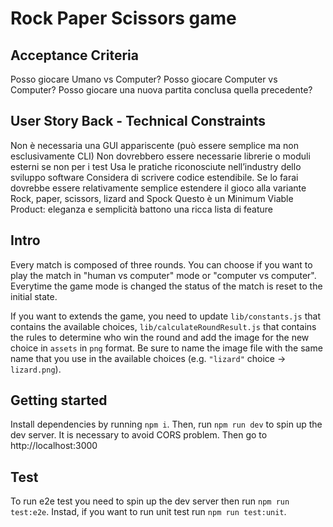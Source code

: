 # Rock Paper Scissors game

## Acceptance Criteria

Posso giocare Umano vs Computer?
Posso giocare Computer vs Computer?
Posso giocare una nuova partita conclusa quella precedente?

## User Story Back - Technical Constraints

Non è necessaria una GUI appariscente (può essere semplice ma non esclusivamente CLI)
Non dovrebbero essere necessarie librerie o moduli esterni se non per i test
Usa le pratiche riconosciute nell’industry dello sviluppo software
Considera di scrivere codice estendibile. Se lo farai dovrebbe essere relativamente semplice estendere il gioco alla variante Rock, paper, scissors, lizard and Spock
Questo è un Minimum Viable Product: eleganza e semplicità battono una ricca lista di feature

## Intro

Every match is composed of three rounds.
You can choose if you want to play the match in "human vs computer" mode or "computer vs computer".
Everytime the game mode is changed the status of the match is reset to the initial state.

If you want to extends the game, you need to update `lib/constants.js` that contains the available choices,
`lib/calculateRoundResult.js` that contains the rules to determine who win the round and add the image for the new choice in `assets` in `png` format.
Be sure to name the image file with the same name that you use in the available choices (e.g. `"lizard"` choice -> `lizard.png`).

## Getting started

Install dependencies by running `npm i`.
Then, run `npm run dev` to spin up the dev server. It is necessary to avoid CORS problem.
Then go to http://localhost:3000

## Test

To run e2e test you need to spin up the dev server then run `npm run test:e2e`.
Instad, if you want to run unit test run `npm run test:unit`.
